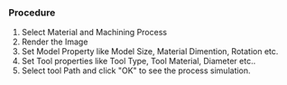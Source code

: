 ### Procedure

1. Select Material and Machining Process
2. Render the Image
3. Set Model Property like Model Size, Material Dimention, Rotation etc.
4. Set Tool properties like Tool Type, Tool Material, Diameter etc..
5. Select tool Path and click "OK" to see the process simulation.
